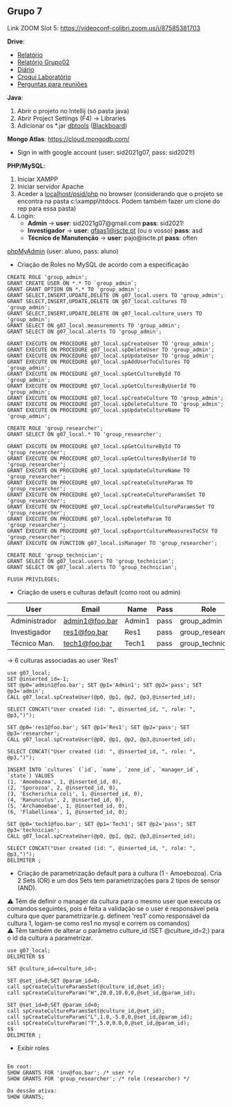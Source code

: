 ## Grupo 7
Link ZOOM Slot 5: https://videoconf-colibri.zoom.us/j/87585381703

**Drive**:<br/>
- [Relatório](https://docs.google.com/document/d/1F14r7k54XJ3Kmzq6IZxJsG_Xur3vkzZY/edit)<br/>
- [Relatório Grupo02](https://docs.google.com/document/d/1SCfdpyMIYwfB00AgGP9rdt_9Ycls6vsEastxUZjk_HM/edit?usp=sharing)
- [Diário](https://docs.google.com/spreadsheets/d/1HMAvvbRs9QXDj8qZwiOb9Uf7KmsjCt36/edit)<br/>
- [Croqui Laboratório](https://docs.google.com/document/d/1Lv8bhDtPm4bYxZKTBfCdPttEHuGRpBRA/edit)<br/>
- [Perguntas para reuniões](https://docs.google.com/document/d/1m1g19S2wEBp_5jOAlmTetTr329ICJ58XwlmQ7cQJcI4/edit?usp=sharing)<br/>

**Java**:
1. Abrir o projeto no Intellij (só pasta java)
2. Abrir Project Settings (F4) -> Libraries
3. Adicionar os *.jar [dbtools](https://drive.google.com/drive/folders/1EONx7NXCGDmnfU55PpnrQfEw2xk_ei0T?usp=sharing) ([Blackboard](https://e-learning.iscte-iul.pt/webapps/blackboard/content/listContent.jsp?course_id=_13125_1&content_id=_120562_1))

**Mongo Atlas**: https://cloud.mongodb.com/ <br/> 
 - Sign in with google account (user: sid2021g07, pass: sid2021!)

**PHP/MySQL**:<br/>
1. Iniciar XAMPP
2. Iniciar servidor Apache
3. Aceder a [localhost/psid/php](http://localhost/psid/php) no browser (considerando que o projeto se encontra na pasta c:\xampp\htdocs. Podem também fazer um clone do rep para essa pasta)
4. Login:
    * **Admin** -> **user**: sid2021g07\@gmail<span>.</span>com **pass**: sid2021!
    * **Investigador** -> **user**: gfaas1@iscte.pt (ou o vosso) **pass**: asd
    * **Técnico de Manutenção** -> **user**: pajo@iscte<span>.</span>pt **pass**: often

[phpMyAdmin](http://194.210.86.10/phpmyadmin/db_structure.php?server=1&db=aluno_g07) (user: aluno, pass: aluno)
- Criação de Roles no MySQL de acordo com a especificação
```mysql
CREATE ROLE 'group_admin';
GRANT CREATE USER ON *.* TO `group_admin`;
GRANT GRANT OPTION ON *.* TO 'group_admin';
GRANT SELECT,INSERT,UPDATE,DELETE ON g07_local.users TO 'group_admin';
GRANT SELECT,INSERT,UPDATE,DELETE ON g07_local.cultures TO 'group_admin';
GRANT SELECT,INSERT,UPDATE,DELETE ON g07_local.culture_users TO 'group_admin';
GRANT SELECT ON g07_local.measurements TO 'group_admin';
GRANT SELECT ON g07_local.alerts TO 'group_admin';

GRANT EXECUTE ON PROCEDURE g07_local.spCreateUser TO 'group_admin';
GRANT EXECUTE ON PROCEDURE g07_local.spDeleteUser TO 'group_admin';
GRANT EXECUTE ON PROCEDURE g07_local.spUpdateUser TO 'group_admin';
GRANT EXECUTE ON PROCEDURE g07_local.spAddUserToCultures TO 'group_admin';
GRANT EXECUTE ON PROCEDURE g07_local.spGetCultureById TO 'group_admin';
GRANT EXECUTE ON PROCEDURE g07_local.spGetCulturesByUserId TO 'group_admin';
GRANT EXECUTE ON PROCEDURE g07_local.spCreateCulture TO 'group_admin';
GRANT EXECUTE ON PROCEDURE g07_local.spDeleteCulture TO 'group_admin';
GRANT EXECUTE ON PROCEDURE g07_local.spUpdateCultureName TO 'group_admin';

CREATE ROLE 'group_researcher';
GRANT SELECT ON g07_local.* TO 'group_researcher';

GRANT EXECUTE ON PROCEDURE g07_local.spGetCultureById TO 'group_researcher';
GRANT EXECUTE ON PROCEDURE g07_local.spGetCulturesByUserId TO 'group_researcher';
GRANT EXECUTE ON PROCEDURE g07_local.spUpdateCultureName TO 'group_researcher';
GRANT EXECUTE ON PROCEDURE g07_local.spCreateCultureParam TO 'group_researcher';
GRANT EXECUTE ON PROCEDURE g07_local.spCreateCultureParamsSet TO 'group_researcher';
GRANT EXECUTE ON PROCEDURE g07_local.spCreateRelCultureParamsSet TO 'group_researcher';
GRANT EXECUTE ON PROCEDURE g07_local.spDeleteParam TO 'group_researcher';
GRANT EXECUTE ON PROCEDURE g07_local.spExportCultureMeasuresToCSV TO 'group_researcher';
GRANT EXECUTE ON FUNCTION g07_local.isManager TO 'group_researcher';

CREATE ROLE 'group_technician';
GRANT SELECT ON g07_local.users TO 'group_technician';
GRANT SELECT ON g07_local.alerts TO 'group_technician';

FLUSH PRIVILEGES;
```
- Criação de users e culturas default (como root ou admin) 

|User          |Email          |Name   |Pass |Role             | 
|--------------|---------------|-------|-----|-----------------| 
|Administrador |admin1@foo.bar |Admin1 |pass |group_admin      | 
|Investigador  |res1@foo.bar   |Res1   |pass |group_researcher | 
|Técnico Man.  |tech1@foo.bar  |Tech1  |pass |group_technician | 

-> 6 culturas associadas ao user 'Res1'

```mysql
use g07_local;
SET @inserted_id=-1;
SET @p0='admin1@foo.bar'; SET @p1='Admin1'; SET @p2='pass'; SET @p3='admin';  
CALL g07_local.spCreateUser(@p0, @p1, @p2, @p3,@inserted_id);

SELECT CONCAT("User created (id: ", @inserted_id, ", role: ", @p3,")");

SET @p0='res1@foo.bar'; SET @p1='Res1'; SET @p2='pass'; SET @p3='researcher'; 
CALL g07_local.spCreateUser(@p0, @p1, @p2, @p3,@inserted_id);

SELECT CONCAT("User created (id: ", @inserted_id, ", role: ", @p3,")");

INSERT INTO `cultures` (`id`, `name`, `zone_id`, `manager_id`, `state`) VALUES
(1, 'Amoebozoa', 1, @inserted_id, 0),
(2, 'Sporozoa', 2, @inserted_id, 0),
(3, 'Escherichia coli', 1, @inserted_id, 0),
(4, 'Ranunculus', 2, @inserted_id, 0),
(5, 'Archamoebae', 1, @inserted_id, 0),
(6, 'Flabellinea', 1, @inserted_id, 0);

SET @p0='tech1@foo.bar'; SET @p1='Tech1'; SET @p2='pass'; SET @p3='technician'; 
CALL g07_local.spCreateUser(@p0, @p1, @p2, @p3,@inserted_id);

SELECT CONCAT("User created (id: ", @inserted_id, ", role: ", @p3,")");
DELIMITER ;
```

- Criação de parametrização default para a cultura (1 - Amoebozoa). Cria 2 Sets (OR) e um dos Sets tem parametrizações para 2 tipos de sensor (AND).
 
:warning: Têm de definir o manager da cultura para o mesmo user que executa os comandos seguintes, pois é feita a validação se o user é responsável pela cultura que quer parametrizar(e.g. definem 'res1' como responsável da cultura 1, logam-se como res1 no mysql e correm os comandos)  
:warning: Têm também de alterar o parâmetro culture_id (SET @culture_id=2;) para o id da cultura a parametrizar.
```mysql
use g07_local;
DELIMITER $$

SET @culture_id=<culture_id>;

SET @set_id=0;SET @param_id=0; 
call spCreateCultureParamsSet(@culture_id,@set_id); 
call spCreateCultureParam("H",20.0,10.0,0,@set_id,@param_id);

SET @set_id=0;SET @param_id=0; 
call spCreateCultureParamsSet(@culture_id,@set_id);
call spCreateCultureParam("L",1.0,-5.0,0,@set_id,@param_id);
call spCreateCultureParam("T",5.0,0.0,0,@set_id,@param_id);
$$
DELIMITER ;
```

- Exibir roles
```mysql

Em root:
SHOW GRANTS FOR 'inv@foo.bar'; /* user */
SHOW GRANTS FOR 'group_researcher'; /* role (researcher) */

Da dessão ativa:
SHOW GRANTS;
```
